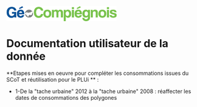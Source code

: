 ![picto](/doc/img/Logo_web-GeoCompiegnois.png)

# Documentation utilisateur de la donnée #

**Etapes mises en oeuvre pour compléter les consommations issues du SCoT et réutilisation pour le PLUi ** :

* 1-De la "tache urbaine" 2012 à la "tache urbaine" 2008 : réaffecter les dates de consommations des polygones
